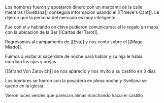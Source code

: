 Los hombres fueron y apostaron dinero con un mercantil de la calle mientras [[Svetlana]] conseguia informacion usando el [[Thieve's Cant]].
Le dijeron que la persona del mercado es muy inteligente.

Fue con el y hablando en clave pudieron comunicarse; el le regalo un mapa con la ubicacion de la 3er [[Cartas del Tarot]].

Regresamos al campamento de [[Eva]] y nos conto sobre el [[Mago Miado]].

Fuimos a visitar al sacerdote de noche para hablar y su hija le habia mordido los ojos y orejas.

[[Strahd Von Zarovich]] se nos aparecio y nos invito a su castillo en 3 dias

Los hombres se fueron con la posadera en plena noche y Svetlana se quedo en la iglesia.

Vieron luces verdes que parecian almas marchando hacia el castillo